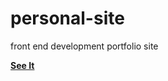 # personal-site

front end development portfolio site

**[See It](https://tapzx2.github.io/personal-site/index.html)**
